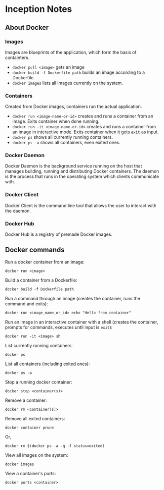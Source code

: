 # Inception Notes

## About Docker

### Images

Images are blueprints of the application, which form the basis of containters. 

* `docker pull <image>` gets an image
* `docker build -f Dockerfile path` builds an image according to a Dockerfile.
* `docker images` lists all images currently on the system.

### Containers

Created from Docker images, containers run the actual application. 
* `docker run <image-name-or-id>` creates and runs a container from an image. Exits container when done running.
* `docker run -it <image-name-or-id>` creates and runs a container from an image in interactive mode. Exits container when it gets `exit` as input.
* `docker ps` shows all currently running containers.
* `docker ps -a` shows all containers, even exited ones.

### Docker Daemon
Docker Daemon is the background service running on the host that manages building, running and distributing Docker containers. The daemon is the process that runs in the operating system which clients communicate with.

### Docker Client
Docker Client is the command line tool that allows the user to interact with the daemon.

### Docker Hub
Docker Hub is a registry of premade Docker images.

## Docker commands

Run a docker container from an image:
```
docker run <image>
```

Build a container from a Dockerfile:
``` 
docker build -f Dockerfile path
```

Run a command through an image (creates the container, runs the command and exits):
```
docker run <image_name_or_id> echo "Hello from container"
```

Run an image in an interactive container with a shell (creates the container, prompts for commands, executes until input is `exit`):
```
docker run -it <image> sh
```


List currently running containers:
```
docker ps
```

List all containers (including exited ones):
```
docker ps -a
```

Stop a running docker container:
```
docker stop <container(s)>
```

Remove a container:
```
docker rm <container(s)>
```

Remove all exited containers:
``` 
docker container prune
```
Or,
```
docker rm $(docker ps -a -q -f status=exited)
```

View all images on the system:
```
docker images
```
 
View a container's ports:
```
docker ports <container>
```

